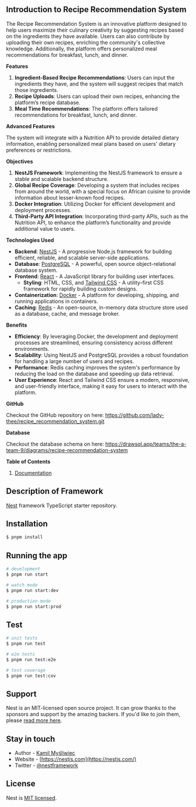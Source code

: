 ## Introduction to Recipe Recommendation System

The Recipe Recommendation System is an innovative platform designed to help users maximize their culinary creativity by suggesting recipes based on the ingredients they have available. Users can also contribute by uploading their own recipes, enriching the community's collective knowledge. Additionally, the platform offers personalized meal recommendations for breakfast, lunch, and dinner.

**Features**

1. **Ingredient-Based Recipe Recommendations**: Users can input the ingredients they have, and the system will suggest recipes that match those ingredients.
2. **Recipe Uploads**: Users can upload their own recipes, enhancing the platform’s recipe database.
3. **Meal Time Recommendations**: The platform offers tailored recommendations for breakfast, lunch, and dinner.

**Advanced Features**

The system will integrate with a Nutrition API to provide detailed dietary information, enabling personalized meal plans based on users' dietary preferences or restrictions.

**Objectives**

1. **NestJS Framework**: Implementing the NestJS framework to ensure a stable and scalable backend structure.
2. **Global Recipe Coverage**: Developing a system that includes recipes from around the world, with a special focus on African cuisine to provide information about lesser-known food recipes.
3. **Docker Integration**: Utilizing Docker for efficient development and deployment processes.
4. **Third-Party API Integration**: Incorporating third-party APIs, such as the Nutrition API, to enhance the platform’s functionality and provide additional value to users.

**Technologies Used**

- **Backend**: [NestJS](https://nestjs.com/) - A progressive Node.js framework for building efficient, reliable, and scalable server-side applications.
- **Database**: [PostgreSQL](https://www.postgresql.org/) - A powerful, open source object-relational database system.
- **Frontend**: [React](https://reactjs.org/) - A JavaScript library for building user interfaces.
    - **Styling**: HTML, CSS, and [Tailwind CSS](https://tailwindcss.com/) - A utility-first CSS framework for rapidly building custom designs.
- **Containerization**: [Docker](https://www.docker.com/) - A platform for developing, shipping, and running applications in containers.
- **Caching**: [Redis](https://redis.io/) - An open-source, in-memory data structure store used as a database, cache, and message broker.

**Benefits**

- **Efficiency**: By leveraging Docker, the development and deployment processes are streamlined, ensuring consistency across different environments.
- **Scalability**: Using NestJS and PostgreSQL provides a robust foundation for handling a large number of users and recipes.
- **Performance**: Redis caching improves the system's performance by reducing the load on the database and speeding up data retrieval.
- **User Experience**: React and Tailwind CSS ensure a modern, responsive, and user-friendly interface, making it easy for users to interact with the platform.

**GitHub** 

Checkout the GitHub repository on here: https://github.com/lady-thee/recipe_recommendation_system.git

**Database**

Checkout the database schema on here: https://drawsql.app/teams/the-a-team-9/diagrams/recipe-recommendation-system

**Table of Contents**

1. [Documentation](https://www.notion.so/8ad345e141a14cae97931986b7eab7cd?pvs=21)


## Description of Framework

[Nest](https://github.com/nestjs/nest) framework TypeScript starter repository.

## Installation

```bash
$ pnpm install
```

## Running the app

```bash
# development
$ pnpm run start

# watch mode
$ pnpm run start:dev

# production mode
$ pnpm run start:prod
```

## Test

```bash
# unit tests
$ pnpm run test

# e2e tests
$ pnpm run test:e2e

# test coverage
$ pnpm run test:cov
```

## Support

Nest is an MIT-licensed open source project. It can grow thanks to the sponsors and support by the amazing backers. If you'd like to join them, please [read more here](https://docs.nestjs.com/support).

## Stay in touch

- Author - [Kamil Myśliwiec](https://kamilmysliwiec.com)
- Website - [https://nestjs.com](https://nestjs.com/)
- Twitter - [@nestframework](https://twitter.com/nestframework)

## License

Nest is [MIT licensed](LICENSE).
